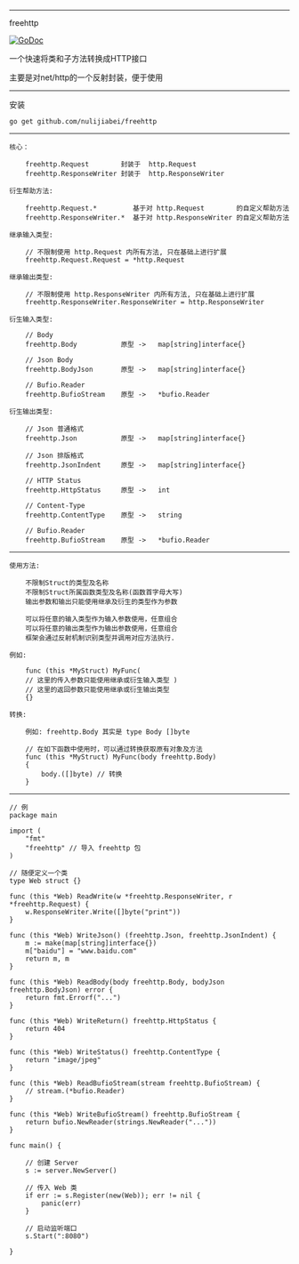 ----------------
freehttp

<a href="https://godoc.org/github.com/nulijiabei/freehttp"><img src="https://godoc.org/github.com/nulijiabei/freehttp?status.svg" alt="GoDoc"></a>

一个快速将类和子方法转换成HTTP接口

主要是对net/http的一个反射封装，便于使用

----------------

安装

	go get github.com/nulijiabei/freehttp
	
----------------

	核心：
		
		freehttp.Request        封装于  http.Request
		freehttp.ResponseWriter 封装于  http.ResponseWriter

	衍生帮助方法:
	
		freehttp.Request.*         基于对 http.Request        的自定义帮助方法
		freehttp.ResponseWriter.*  基于对 http.ResponseWriter 的自定义帮助方法
		
	继承输入类型:
	
		// 不限制使用 http.Request 内所有方法, 只在基础上进行扩展
		freehttp.Request.Request = *http.Request

	继承输出类型:
	
		// 不限制使用 http.ResponseWriter 内所有方法, 只在基础上进行扩展
		freehttp.ResponseWriter.ResponseWriter = http.ResponseWriter 
	
	衍生输入类型:
	
		// Body
		freehttp.Body			原型 ->	map[string]interface{}
		
		// Json Body
		freehttp.BodyJson		原型 ->	map[string]interface{}
		
		// Bufio.Reader
		freehttp.BufioStream	原型 ->	*bufio.Reader
		
	衍生输出类型:
		
		// Json 普通格式
		freehttp.Json			原型 ->	map[string]interface{}	 
		
		// Json 排版格式
		freehttp.JsonIndent		原型 ->	map[string]interface{}
			
		// HTTP Status
		freehttp.HttpStatus		原型 ->	int
		
		// Content-Type
		freehttp.ContentType	原型 ->	string
		
		// Bufio.Reader
		freehttp.BufioStream	原型 ->	*bufio.Reader
		
----------------

	使用方法:
	
		不限制Struct的类型及名称
		不限制Struct所属函数类型及名称(函数首字母大写)
		输出参数和输出只能使用继承及衍生的类型作为参数
		
		可以将任意的输入类型作为输入参数使用，任意组合
		可以将任意的输出类型作为输出参数使用，任意组合
		框架会通过反射机制识别类型并调用对应方法执行.
	
	例如:
	
		func (this *MyStruct) MyFunc( 
		// 这里的传入参数只能使用继承或衍生输入类型 ) 
		// 这里的返回参数只能使用继承或衍生输出类型 
		{}
		
	转换:
	
		例如: freehttp.Body 其实是 type Body []byte
		
		// 在如下函数中使用时，可以通过转换获取原有对象及方法
		func (this *MyStruct) MyFunc(body freehttp.Body) 
		{
			body.([]byte) // 转换
		} 

----------------

	// 例
	package main

	import (
		"fmt"
		"freehttp" // 导入 freehttp 包
	)

	// 随便定义一个类
	type Web struct {}

	func (this *Web) ReadWrite(w *freehttp.ResponseWriter, r *freehttp.Request) {
		w.ResponseWriter.Write([]byte("print"))
	}
	
	func (this *Web) WriteJson() (freehttp.Json, freehttp.JsonIndent) {
		m := make(map[string]interface{})
		m["baidu"] = "www.baidu.com"
		return m, m
	}
	
	func (this *Web) ReadBody(body freehttp.Body, bodyJson freehttp.BodyJson) error {
		return fmt.Errorf("...")
	}
	
	func (this *Web) WriteReturn() freehttp.HttpStatus {
		return 404
	}
	
	func (this *Web) WriteStatus() freehttp.ContentType {
		return "image/jpeg"
	}
	
	func (this *Web) ReadBufioStream(stream freehttp.BufioStream) {
		// stream.(*bufio.Reader)
	}
	
	func (this *Web) WriteBufioStream() freehttp.BufioStream {
		return bufio.NewReader(strings.NewReader("..."))
	}

	func main() {

		// 创建 Server
		s := server.NewServer()

		// 传入 Web 类
		if err := s.Register(new(Web)); err != nil {
			panic(err)
		}
	
		// 启动监听端口
		s.Start(":8080")

	}

